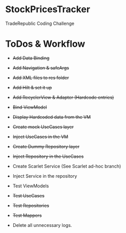 # StockPricesTracker
TradeRepublic Coding Challenge

# ToDos & Workflow
- ~~Add Data Binding~~
- ~~Add Navigation & safeArgs~~
- ~~Add XML files to res folder~~
- ~~Add Hilt & set it up~~
- ~~Add RecyclerView & Adapter (Hardcode entries)~~
- ~~Bind ViewModel~~
- ~~Display Hardcoded data from the VM~~
- ~~Create mock UseCases layer~~
- ~~Inject UseCases in the VM~~

- ~~Create Dummy Repository layer~~
- ~~Inject Repository in the UseCases~~
  
- Create Scarlet Service (See Scarlet ad-hoc branch)
- Inject Service in the repository

- Test ViewModels
- ~~Test UseCases~~
- ~~Test Repositories~~
- ~~Test Mappers~~

- Delete all unnecessary logs.